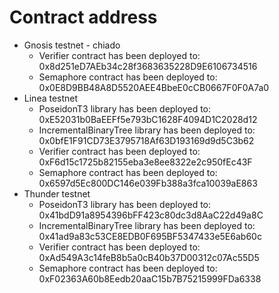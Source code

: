 # Contract address

- Gnosis testnet - chiado
  - Verifier contract has been deployed to: 0x8d251eD7AEb34c28f3683635228D9E6106734516
  - Semaphore contract has been deployed to: 0x0E8D9BB48A8D5520AEE4BbeE0cCB0667F0F0A7a0
- Linea testnet 
  - PoseidonT3 library has been deployed to: 0xE52031b0BaEEFf5e793bC1628F4094D1C2028d12
  - IncrementalBinaryTree library has been deployed to: 0x0bfE1F91CD73E3795718Af63D193169d9d5C3b62
  - Verifier contract has been deployed to: 0xF6d15c1725b82155eba3e8ee8322e2c950fEc43F
  - Semaphore contract has been deployed to: 0x6597d5Ec800DC146e039Fb388a3fca10039aE863
- Thunder testnet
  - PoseidonT3 library has been deployed to: 0x41bdD91a8954396bFF423c80dc3d8AaC22d49a8C
  - IncrementalBinaryTree library has been deployed to: 0x41ad9a83c53CE8EDB0F695BF5347433e5E6ab60c
  - Verifier contract has been deployed to: 0xAd549A3c14feB8b5a0cB40b37D00312c07Ac55D5
  - Semaphore contract has been deployed to: 0xF02363A60b8Eedb20aaC15b7B75215999FDa6338